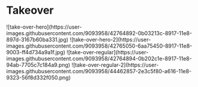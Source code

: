 # Takeover <Badge text="todo" type="warn" vertical="middle" />
<Todo name="take-over-hero-1" />
![take-over-hero](https://user-images.githubusercontent.com/9093958/42764892-0b03213c-8917-11e8-897d-3167b60ba331.jpg)

<Todo name="take-over-hero-2" />
![take-over-hero-2](https://user-images.githubusercontent.com/9093958/42765050-6aa75450-8917-11e8-9003-ff4d734a9a1f.jpg)

<Todo name="take-over-regular" />
![take-over-regular](https://user-images.githubusercontent.com/9093958/42764894-0b202c1e-8917-11e8-94ab-7705c7c184a9.png)

<Todo name="take-over-regular-2" />
![take-over-regular-2](https://user-images.githubusercontent.com/9093958/44462857-2e3c5f80-a616-11e8-9323-56f8d332f050.png)